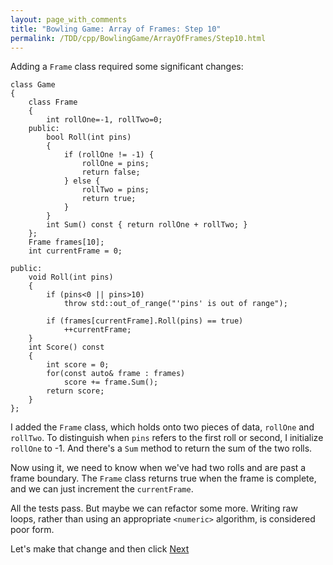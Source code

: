 ```yaml
---
layout: page_with_comments
title: "Bowling Game: Array of Frames: Step 10"
permalink: /TDD/cpp/BowlingGame/ArrayOfFrames/Step10.html
---
```


Adding a ```Frame``` class required some significant changes:

```
class Game
{
    class Frame
    {
        int rollOne=-1, rollTwo=0;
    public:
        bool Roll(int pins)
        {
            if (rollOne != -1) {
                rollOne = pins;
                return false;
            } else {
                rollTwo = pins;
                return true;
            }
        }
        int Sum() const { return rollOne + rollTwo; }
    };
    Frame frames[10];
    int currentFrame = 0;

public:
    void Roll(int pins)
    {
        if (pins<0 || pins>10)
            throw std::out_of_range("'pins' is out of range");
            
        if (frames[currentFrame].Roll(pins) == true)
            ++currentFrame;
    }
    int Score() const
    {
        int score = 0;
        for(const auto& frame : frames)
            score += frame.Sum();
        return score;
    }
};    
```

I added the ```Frame``` class, which holds onto two pieces of data, ```rollOne``` and ```rollTwo```. To distinguish when ```pins``` refers to the first roll or second, I initialize ```rollOne``` to -1.
And there's a ```Sum``` method to return the sum of the two rolls.

Now using it, we need to know when we've had two rolls and are past a frame boundary. The ```Frame``` class returns true when the frame is complete, and we can just increment the ```currentFrame```.

All the tests pass. But maybe we can refactor some more. Writing raw loops, rather than using an appropriate ```<numeric>``` algorithm, is considered poor form. 

Let's make that change and then click [Next](Step11.html)
